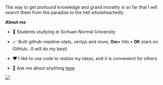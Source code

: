 The way to get profound knowledge and grand morality is so far that I will search them from the paradise to the hell wholeheartedly.

**About me**

- 💼 Students studying at Sichuan Normal University

- 📈 Built github-readme-stats, verlyjs and more, **0m+** hits • **0K** stars on GitHub...(I will do my best)

- ❤️ I like to use code to realize my ideas, and it is convenient for others

- 💬 Ask me about anything [here](https://github.com/ZhaoMeng0918/ZhaoMeng0918/issues)

![](https://github-readme-stats.vercel.app/api?username=ZhaoMeng0918&show_icons=true&count_private=true)
